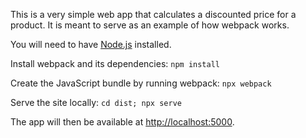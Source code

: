 This is a very simple web app that calculates a discounted price for a
product.  It is meant to serve as an example of how webpack works.

You will need to have [Node.js](https://nodejs.org/en/download/)
installed.

Install webpack and its dependencies:
  `npm install`

Create the JavaScript bundle by running webpack:
  `npx webpack`

Serve the site locally:
  `cd dist; npx serve`

The app will then be available at
[http://localhost:5000](http://localhost:5000).
